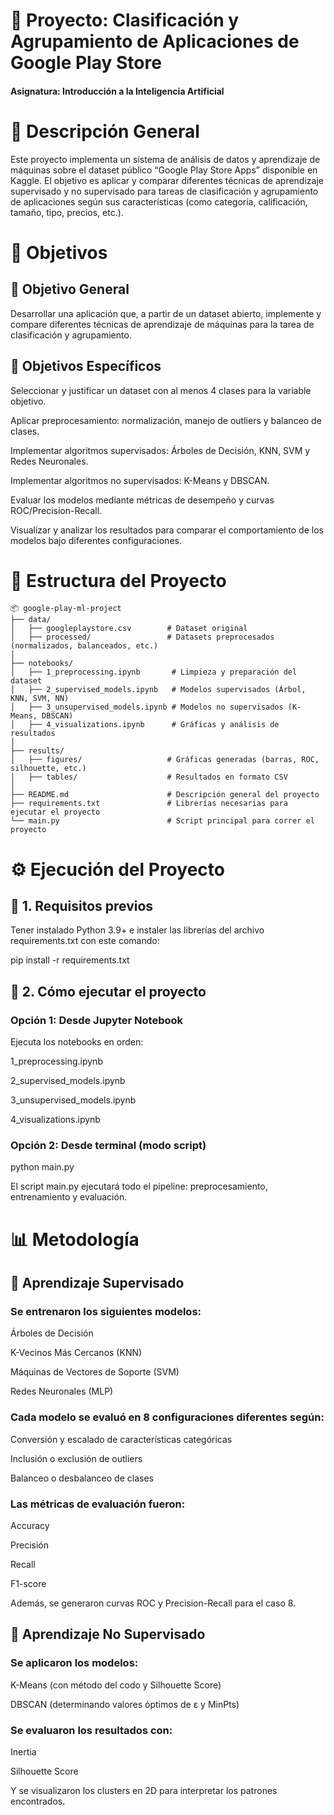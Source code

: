 # 📘 Proyecto: Clasificación y Agrupamiento de Aplicaciones de Google Play Store

#### Asignatura: Introducción a la Inteligencia Artificial

# 📌 Descripción General

Este proyecto implementa un sistema de análisis de datos y aprendizaje de máquinas sobre el dataset público “Google Play Store Apps” disponible en Kaggle.
El objetivo es aplicar y comparar diferentes técnicas de aprendizaje supervisado y no supervisado para tareas de clasificación y agrupamiento de aplicaciones 
según sus características (como categoría, calificación, tamaño, tipo, precios, etc.).

# 🎯 Objetivos
## 🎯 Objetivo General

Desarrollar una aplicación que, a partir de un dataset abierto, implemente y compare diferentes técnicas de aprendizaje de máquinas para la tarea de clasificación y agrupamiento.

## 🎯 Objetivos Específicos

Seleccionar y justificar un dataset con al menos 4 clases para la variable objetivo.

Aplicar preprocesamiento: normalización, manejo de outliers y balanceo de clases.

Implementar algoritmos supervisados: Árboles de Decisión, KNN, SVM y Redes Neuronales.

Implementar algoritmos no supervisados: K-Means y DBSCAN.

Evaluar los modelos mediante métricas de desempeño y curvas ROC/Precision-Recall.

Visualizar y analizar los resultados para comparar el comportamiento de los modelos bajo diferentes configuraciones.

# 📂 Estructura del Proyecto

```
📦 google-play-ml-project
├── data/
│   ├── googleplaystore.csv        # Dataset original
│   ├── processed/                 # Datasets preprocesados (normalizados, balanceados, etc.)
│
├── notebooks/
│   ├── 1_preprocessing.ipynb       # Limpieza y preparación del dataset
│   ├── 2_supervised_models.ipynb   # Modelos supervisados (Árbol, KNN, SVM, NN)
│   ├── 3_unsupervised_models.ipynb # Modelos no supervisados (K-Means, DBSCAN)
│   ├── 4_visualizations.ipynb      # Gráficas y análisis de resultados
│
├── results/
│   ├── figures/                   # Gráficas generadas (barras, ROC, silhouette, etc.)
│   ├── tables/                    # Resultados en formato CSV
│
├── README.md                      # Descripción general del proyecto
├── requirements.txt               # Librerías necesarias para ejecutar el proyecto
└── main.py                        # Script principal para correr el proyecto
```

# ⚙️ Ejecución del Proyecto

## 🔧 1. Requisitos previos

Tener instalado Python 3.9+ e instaler las librerías del archivo requirements.txt con este comando:

pip install -r requirements.txt

## 🚀 2. Cómo ejecutar el proyecto
### Opción 1: Desde Jupyter Notebook

Ejecuta los notebooks en orden:

1_preprocessing.ipynb

2_supervised_models.ipynb

3_unsupervised_models.ipynb

4_visualizations.ipynb

### Opción 2: Desde terminal (modo script)
python main.py

El script main.py ejecutará todo el pipeline: preprocesamiento, entrenamiento y evaluación.

# 📊 Metodología
## 🧩 Aprendizaje Supervisado

### Se entrenaron los siguientes modelos:

Árboles de Decisión

K-Vecinos Más Cercanos (KNN)

Máquinas de Vectores de Soporte (SVM)

Redes Neuronales (MLP)

### Cada modelo se evaluó en 8 configuraciones diferentes según:

Conversión y escalado de características categóricas

Inclusión o exclusión de outliers

Balanceo o desbalanceo de clases

### Las métricas de evaluación fueron:

Accuracy

Precisión

Recall

F1-score

Además, se generaron curvas ROC y Precision-Recall para el caso 8.

## 🧭 Aprendizaje No Supervisado

### Se aplicaron los modelos:

K-Means (con método del codo y Silhouette Score)

DBSCAN (determinando valores óptimos de ε y MinPts)

### Se evaluaron los resultados con:

Inertia

Silhouette Score

Y se visualizaron los clusters en 2D para interpretar los patrones encontrados.
